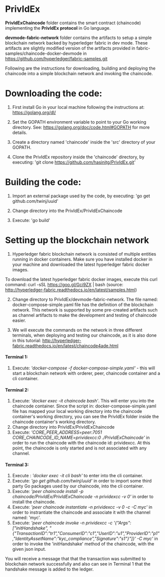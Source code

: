 # PrivIdEx

**PrivIdExChaincode**   folder contains the smart contract (chaincode) implementing the **PrivIdEx protocol** in Go language.

**devmode-fabric-network** folder contains the artifacts to setup a simple blockchain network backed by hyperledger fabric in dev mode. These artifacts are slightly modified version of the artifacts provided in fabric-samples/chaincode-docker-devmode in https://github.com/hyperledger/fabric-samples.git

Following are the instructions for downloading, building and deploying the chaincode into a simple blockchain network and invoking the chaincode.

# Downloading the code:

1. First install Go in your local machine following the instructions at: https://golang.org/dl/

2. Set the GOPATH environment variable to point to your Go working directory. See: https://golang.org/doc/code.html#GOPATH for more details.

3. Create a directory named 'chaincode' inside the 'src' directory of your GOPATH.

4. Clone the PrivIdEx repository inside the 'chaincode' directory, by executing: 'git clone https://github.com/hasinitg/PrivIdEx.git'

# Building the code:

1. Import an external package used by the code, by executing: 'go get github.com/twinj/uuid'

2. Change directory into the PrivIdEx/PrivIdExChaincode

3. Execute: 'go build'

# Setting up the blockchain network

1. Hyperledger fabric blockchain network is consisted of multiple entities running in docker containers. Make sure you have installed docker in your machine and downloaded the latest hyperledger fabric docker images. 

To download the latest hyperledger fabric docker images, execute this curl command: curl -sSL https://goo.gl/Gci9ZX | bash
(source: http://hyperledger-fabric.readthedocs.io/en/latest/samples.html)

2. Change directory to PrivIdEx/devmode-fabric-network. The file named: docker-compose-simple.yaml file has the definition of the blockchain network. This network is supported by some pre-created artifacts such as channel artifacts to make the development and testing of chaincode easier.

3. We will execute the commands on the network in three different terminals, when deploying and testing our chaincode, as it is also done in this tutorial: http://hyperledger-fabric.readthedocs.io/en/latest/chaincode4ade.html

#### Terminal 1:
1. Execute: *'docker-compose -f docker-compose-simple.yaml'* - this will start a blockchain network with orderer, peer, chaincode container and a cli container.

#### Terminal 2:
1. Execute: *'docker exec -it chaincode bash'*. This will enter you into the chaincode container. Since the script in: docker-compose-simple.yaml file has mapped your local working directory into the chaincode container's working directory, you can see the PrivIdEx folder inside the chaincode container's working directory.
2. Change directory into PrivIdEx/PrivIdExChaincode
3. Execute: *'CORE_PEER_ADDRESS=peer:7051 CORE_CHAINCODE_ID_NAME=prividexcc:0 ./PrivIdExChaincode'* in order to run the chaincode with the chaincode id: prividexcc. At this point, the chaincode is only started and is not associated with any channel.

#### Terminal 3:
1. Execute : *'docker exec -it cli bash'* to enter into the cli container.
2. Execute: *'go get github.com/twinj/uuid'* in order to import some third party Go packages used by our chaincode, into the cli container.
3. Execute: *'peer chaincode install -p chaincode/PrivIdEx/PrivIdExChaincode -n prividexcc -v 0'* in order to install the chaincode.
4. Execute: *'peer chaincode instantiate -n prividexcc -v 0 -c -C myc'* in order to instrantiate the chaincode and associate it with the channel named: 'myc'.
5. Execute: *'peer chaincode invoke -n prividexcc -c '{"Args":["initHandshake", "{\"TransactionID\":\"tr1\",\"ConsumerID\":\"c1\",\"UserID\":\"u1\",\"ProviderID\":\"p1\",\"IdentityAssetName\":\"kyc_compliance\",\"Signature\":\"s1\"}"]}' -C myc'* in order to invoke the 'initHandshake' method of the chaincode, with the given json input. 

You will receive a message that that the transaction was submitted to blockchain network successfully and also can see in Terminal 1 that the handshake message is added to the ledger.
